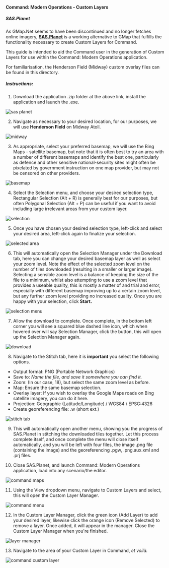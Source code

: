 #### Command: Modern Operations - Custom Layers

##### SAS.Planet 

As GMap.Net seems to have been discontinued and no longer fetches online imagery, [**SAS.Planet**](https://gisenglish.geojamal.com/2018/06/download-sas-planet-nightly-all.html) is a working alternative to GMap that fulfills the functionality necessary to create Custom Layers for Command.

This guide is intended to aid the Command user in the generation of Custom Layers for use within the Command: Modern Operations application.

For familiarisation, the Henderson Field (Midway) custom overlay files can be found in this directory.

##### Instructions:

1. Download the application .zip folder at the above link, install the application and launch the .exe.

![sas planet](https://user-images.githubusercontent.com/121643870/210280525-4a4b794d-1a39-4983-a970-e74e2f3861f3.png)

2. Navigate as necessary to your desired location, for our purposes, we will use **Henderson Field** on Midway Atoll.

![midway](https://user-images.githubusercontent.com/121643870/210280784-68288122-98dc-4939-b28c-f7d068054f2c.png)

3. As appropriate, select your preferred basemap, we will use the Bing Maps - satellite basemap, but note that it is often best to try an area with a number of different basemaps and identify the best one, particularly as defence and other sensitive national-security sites might often be pixelated by government instruction on one map provider, but may not be censored on other providers.

![basemap](https://user-images.githubusercontent.com/121643870/210281328-ed6b5df2-85fc-4620-a233-3bbe4fc45368.png)

4. Select the Selection menu, and choose your desired selection type, Rectangular Selection (Alt + R) is generally best for our purposes, but often Polygonal Selection (Alt + P) can be useful if you want to avoid including large irrelevant areas from your custom layer. 

![selection](https://user-images.githubusercontent.com/121643870/210281647-db35fa34-e452-44ee-8550-a4d7b9fead59.png)

5. Once you have chosen your desired selection type, left-click and select your desired area, left-click again to finalize your selection.

![selected area](https://user-images.githubusercontent.com/121643870/210282034-c73edf7e-37b8-4718-99d1-d4b60263f7f7.png)

6. This will automatically open the Selection Manager under the Download tab, here you can change your desired basemap layer as well as select your zoom level. Note the effect of the selected zoom level on the number of tiles downloaded (resulting in a smaller or larger image). Selecting a sensible zoom level is a balance of keeping the size of the file to a minimum, whilst also attempting to use a zoom level that provides a useable quality, this is mostly a matter of and trial and error, especially with different basemap improving up to a certain zoom level, but any further zoom level providing no increased quality. Once you are happy with your selection, click **Start.**

![selection menu](https://user-images.githubusercontent.com/121643870/210286486-4d77c883-c2d6-4b24-acf2-3ee555442f2a.png)

7. Allow the download to complete. Once complete, in the bottom left corner you will see a squared blue dashed line icon, which when hovered over will say Selection Manager, click the button, this will open up the Selection Manager again.

![download](https://user-images.githubusercontent.com/121643870/210285303-482a5c92-9f2d-4449-909f-f20be7e56a27.png)

8. Navigate to the Stitch tab, here it is **important** you select the following options.

  * Output format: PNG (Portable Network Graphics)
  * Save to: *Name the file, and save it somewhere you can find it.*
  * Zoom: (In our case, 18), but select the same zoom level as before.
  * Map: Ensure the same basemap selection.
  * Overlay layer: If you wish to overlay the Google Maps roads on Bing satellite imagery, you can do it here.
  * Projection: Geographic (Latitude/Longitude) / WGS84 / EPSG:4326
  * Create georeferencing file: .w (short ext.)
 
![stitch tab](https://user-images.githubusercontent.com/121643870/210285387-7922ceee-6d7e-4732-ab38-4e5d85522d1a.png)

9. This will automatically open another menu, showing you the progress of SAS.Planet in stitching the downloaded tiles together. Let this process complete itself, and once complete the menu will close itself automatically, and you will be left with four files, the image .png file (containing the image) and the georeferencing .pgw, .png.aux.xml and .prj files.

10. Close SAS.Planet, and launch Command: Modern Operations application, load into any scenario/the editor.

![command maps](https://user-images.githubusercontent.com/121643870/210284763-f80f11a6-742e-4646-8cc6-c49d283ce2bb.png)

11. Using the View dropdown menu, navigate to Custom Layers and select, this will open the Custom Layer Manager.

![command menu](https://user-images.githubusercontent.com/121643870/210285433-1cd4c536-bbc1-4a94-b1f1-639c126b28a0.png)

12. In the Custom Layer Manager, click the green icon (Add Layer) to add your desired layer, likewise click the orange icon (Remove Selected) to remove a layer. Once added, it will appear in the manager. Close the Custom Layer Manager when you're finished.

![layer manager](https://user-images.githubusercontent.com/121643870/210285438-9c3d288f-cb99-43bf-94b8-723d7dc587f7.png)

13. Navigate to the area of your Custom Layer in Command, *et voilà.*

![command custom layer](https://user-images.githubusercontent.com/121643870/210285724-4382aa06-0652-4606-8a30-0728d29fb1fd.png)
